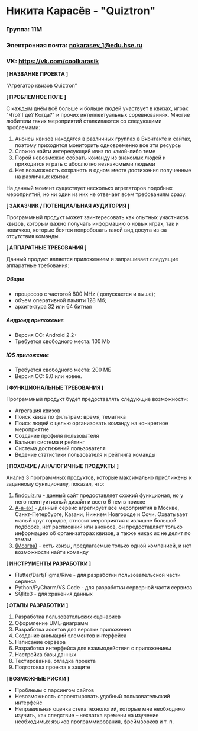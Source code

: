 # Никита Карасёв - "Quiztron"

### Группа: 11М
### Электронная почта: nokarasev_1@edu.hse.ru
### VK: https://vk.com/coolkarasik


**[ НАЗВАНИЕ ПРОЕКТА ]**

“Агрегатор квизов Quiztron”

**[ ПРОБЛЕМНОЕ ПОЛЕ ]**

С каждым днём всё больше и больше людей участвует в квизах, играх "Что? Где? Когда?" и прочих интеллектуальных соревнованиях. Многие любители таких мероприятий сталкиваются со следующими проблемами:
1) Анонсы квизов находятся в различных группах в Вконтакте и сайтах, поэтому приходится мониторить одновременно все эти ресурсы
2) Сложно найти интересующий квиз по какой-либо теме
3) Порой невозможно собрать команду из знакомых людей и приходится играть с абсолютно незнакомыми людьми
4) Нет возможность сохранять в одном месте достижения полученные на различных квизах 

На данный момент существует несколько агрегаторов подобных мероприятий, но ни один из них не отвечает всем требованиям сразу.

**[ ЗАКАЗЧИК / ПОТЕНЦИАЛЬНАЯ АУДИТОРИЯ ]**

Программный продукт может заинтересовать как опытных участников квизов, которым важно получать информацию о новых играх, так и новичков, которые боятся попробовать такой вид досуга из-за отсутствия команды.

**[ АППАРАТНЫЕ ТРЕБОВАНИЯ ]** 

Данный продукт является приложением и запрашивает следуещие аппаратные требования:
##### Общие 
* процессор с частотой 800 MHz ( допускается и выше);
* объем оперативной памяти 128 Мб;
* архитектура 32 или 64 битная
##### Андроид приложение
* Версия ОС: Android 2.2+
* Требуется свободного места: 100 Mb
##### IOS приложение
* Требуется свободного места: 200 МБ
* Версия ОС: 9.0 или новее.

**[ ФУНКЦИОНАЛЬНЫЕ ТРЕБОВАНИЯ ]**

Программный продукт будет предоставлять следующие возможности:
* Агрегация квизов 
* Поиск квиза по фильтрам: время, тематика
* Поиск людей с целью организовать команду на конкретное мероприятие
* Создание профиля пользователя
* Бальная система и рейтинг
* Система достижений пользователя
* Ведение статистики пользователя и рейтинга команды 


**[ ПОХОЖИЕ / АНАЛОГИЧНЫЕ ПРОДУКТЫ ]**

Анализ 3 программных продуктов, которые максимально приближены к заданному функционалу, показал, что:

1. [findquiz.ru](https://findquiz.ru/?utm_source=google&utm_medium=cpc&utm_campaign=cid%7C1997058947%7Csearch&utm_content=gid%7C70699641345%7Caid%7C390406047527%7Cplacement%7C&utm_term=квиз%2Bмосква&gclid=CjwKCAjwgb6IBhAREiwAgMYKRsa56WbAxTgPYzJ35M4m-C8Jhf5iuKzLl6b0sGaxNehUFPqqyX1-eBoC_hkQAvD_BwE) - данный сайт предоставляет схожий функционал, но у него неинтуитивный дизайн и всего 6 тем в поиске
2. [А-а-ах!](https://a-a-ah.ru/city/moscow/active/quests/quiz) - данный сервис агрегирует все мероприятия в Москве, Санкт-Петербурге, Казани, Нижнем Новгороде и Сочи. Охватывает малый круг городов, относит мероприятия к излишне большой подборке, нет расписаний или анонсов, он предоставляет только информацию об организаторах квизов, а также никак их не делит по темам
3. [(Мозгва)](https://mozgva.com) - есть квизы, предлагаемые только одной компанией, и нет возможности найти команду

**[ ИНСТРУМЕНТЫ РАЗРАБОТКИ ]**
* Flutter/Dart/Figma/Rive - для разработки пользовательской части сервиса 
*	Python/PyCharm/VS Code - для разработки серверной части сервиса
*	SQlite3 - для хранения данных

**[ ЭТАПЫ РАЗРАБОТКИ ]**

1. Разработка пользовательских сценариев
2. Оформление UML-диаграмм
3. Разработка ассетов для верстки приложения 
4. Создание анимаций элементов интерфейса
5. Написание сервера 
6. Разработка интерфейса для взаимодействия с приложением
7. Настройка базы данных
8. Тестирование, отладка проекта
9.  Подготовка проекта к защите 


**[ ВОЗМОЖНЫЕ РИСКИ ]**

* Проблемы с парсингом сайтов
* Невозможность спроектировать удобный пользовательский интерфейс
* Неправильная оценка стека технологий, которые мне необходимо изучить, как следствие – нехватка времени на изучение необходимых языков программирования, фреймворков и т. п.
